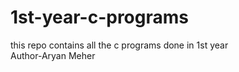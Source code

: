 # 1st-year-c-programs
this repo contains all the c programs done in 1st year
<br>
Author-Aryan Meher
